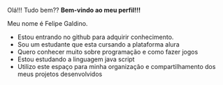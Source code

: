 Olá!!! Tudo bem??
**Bem-vindo ao meu perfil!!!**

Meu nome é Felipe Galdino.
- Estou entrando no github para adquirir conhecimento.
- Sou um estudante que esta cursando a plataforma alura
- Quero conhecer muito sobre programação e como fazer jogos
- Estou estudando a linguagem java script
- Utilizo este espaço para minha organização e compartilhamento dos meus projetos desenvolvidos 
